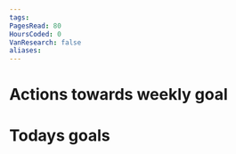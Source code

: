 ```yaml
---
tags: 
PagesRead: 80
HoursCoded: 0
VanResearch: false
aliases:
---
```

# Actions towards weekly goal
# Todays goals